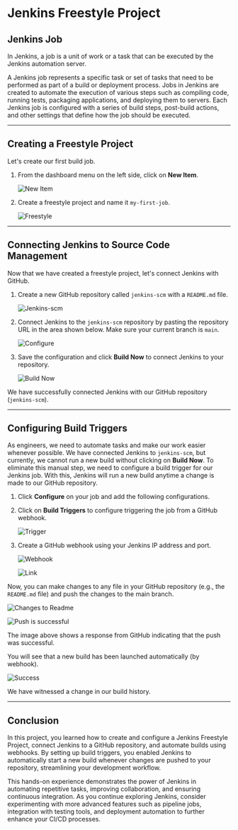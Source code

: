 # Jenkins Freestyle Project

## Jenkins Job

In Jenkins, a job is a unit of work or a task that can be executed by the Jenkins automation server.

A Jenkins job represents a specific task or set of tasks that need to be performed as part of a build or deployment process. Jobs in Jenkins are created to automate the execution of various steps such as compiling code, running tests, packaging applications, and deploying them to servers. Each Jenkins job is configured with a series of build steps, post-build actions, and other settings that define how the job should be executed.

---

## Creating a Freestyle Project

Let's create our first build job.

1. From the dashboard menu on the left side, click on **New Item**.

    ![New Item](img/1.a.New_Item.png)

2. Create a freestyle project and name it `my-first-job`.

    ![Freestyle](img/1.b.Freestyle.png)

---

## Connecting Jenkins to Source Code Management

Now that we have created a freestyle project, let's connect Jenkins with GitHub.

1. Create a new GitHub repository called `jenkins-scm` with a `README.md` file.

    ![Jenkins-scm](img/1.c.Jenkins-scm.png)

2. Connect Jenkins to the `jenkins-scm` repository by pasting the repository URL in the area shown below. Make sure your current branch is `main`.

    ![Configure](img/1.d.Configure.png)

3. Save the configuration and click **Build Now** to connect Jenkins to your repository.

    ![Build Now](img/1.e.Build_Now.png)

We have successfully connected Jenkins with our GitHub repository (`jenkins-scm`).

---

## Configuring Build Triggers

As engineers, we need to automate tasks and make our work easier whenever possible. We have connected Jenkins to `jenkins-scm`, but currently, we cannot run a new build without clicking on **Build Now**. To eliminate this manual step, we need to configure a build trigger for our Jenkins job. With this, Jenkins will run a new build anytime a change is made to our GitHub repository.

1. Click **Configure** on your job and add the following configurations.

2. Click on **Build Triggers** to configure triggering the job from a GitHub webhook.

    ![Trigger](img/1.f.Trigger.png)

3. Create a GitHub webhook using your Jenkins IP address and port.

    ![Webhook](img/2.a.Webhook.png)

    ![Link](img/2.b.Link.png)

Now, you can make changes to any file in your GitHub repository (e.g., the `README.md` file) and push the changes to the main branch.

![Changes to Readme](img/2.c.README_Changes.png)

![Push is successful](img/2.d.Push_Successful.png)

The image above shows a response from GitHub indicating that the push was successful.

You will see that a new build has been launched automatically (by webhook).

![Success](img/2.e.Success.png)

We have witnessed a change in our build history.

---

## Conclusion

In this project, you learned how to create and configure a Jenkins Freestyle Project, connect Jenkins to a GitHub repository, and automate builds using webhooks. By setting up build triggers, you enabled Jenkins to automatically start a new build whenever changes are pushed to your repository, streamlining your development workflow.

This hands-on experience demonstrates the power of Jenkins in automating repetitive tasks, improving collaboration, and ensuring continuous integration. As you continue exploring Jenkins, consider experimenting with more advanced features such as pipeline jobs, integration with testing tools, and deployment automation to further enhance your CI/CD processes.


